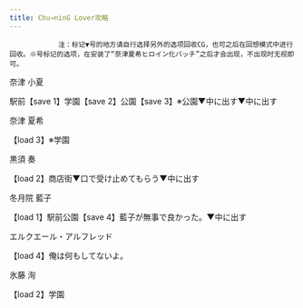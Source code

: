 ```yaml
---
title: Chu→ninG Lover攻略
---
```


                注：标记▼号的地方请自行选择另外的选项回收CG，也可之后在回想模式中进行回收。※号标记的选项，在安装了“奈津夏希ヒロイン化パッチ”之后才会出现，不出现时无视即可。

奈津 小夏

駅前【save 1】学園【save 2】公園【save 3】※公園▼中に出す▼中に出す

奈津 夏希

【load 3】※学園

黒須 奏

【load 2】商店街▼口で受け止めてもらう▼中に出す

冬月院 藍子

【load 1】駅前公園【save 4】藍子が無事で良かった。▼中に出す

エルクエール・アルフレッド

【load 4】俺は何もしてないよ。

氷藤 洵

【load 2】学園
              
